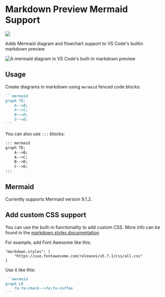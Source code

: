 # Markdown Preview Mermaid Support

[![](https://vsmarketplacebadge.apphb.com/version/bierner.markdown-mermaid.svg)](https://marketplace.visualstudio.com/items?itemName=bierner.markdown-mermaid)

Adds Mermaid diagram and flowchart support to VS Code's builtin markdown preview

![A mermaid diagram in VS Code's built-in markdown preview](https://github.com/mjbvz/vscode-markdown-mermaid/raw/master/docs/example.png)


## Usage

Create diagrams in markdown using `mermaid` fenced code blocks:

~~~markdown
```mermaid
graph TD;
    A-->B;
    A-->C;
    B-->D;
    C-->D;
```
~~~

You can also use `:::` blocks:

```markdown
::: mermaid
graph TD;
    A-->B;
    A-->C;
    B-->D;
    C-->D;
:::
```

## Mermaid

Currently supports Mermaid version 9.1.2.

## Add custom CSS support

You can use the built-in functionality to add custom CSS. More info can be found in the [markdown.styles documentation](https://code.visualstudio.com/Docs/languages/markdown#_using-your-own-css)

For example, add Font Awesome like this:

```
"markdown.styles": [
    "https://use.fontawesome.com/releases/v5.7.1/css/all.css"
]
```

Use it like this:

~~~markdown
```mermaid
graph LR
    fa:fa-check-->fa:fa-coffee
```
~~~
